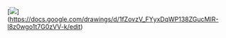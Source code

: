 
[<img src="https://docs.google.com/drawings/d/1fZovzV_FYyxDqWP138ZGucMIR-l8z0wgo1t7G0zVV-k/export/png" >]
(https://docs.google.com/drawings/d/1fZovzV_FYyxDqWP138ZGucMIR-l8z0wgo1t7G0zVV-k/edit)
